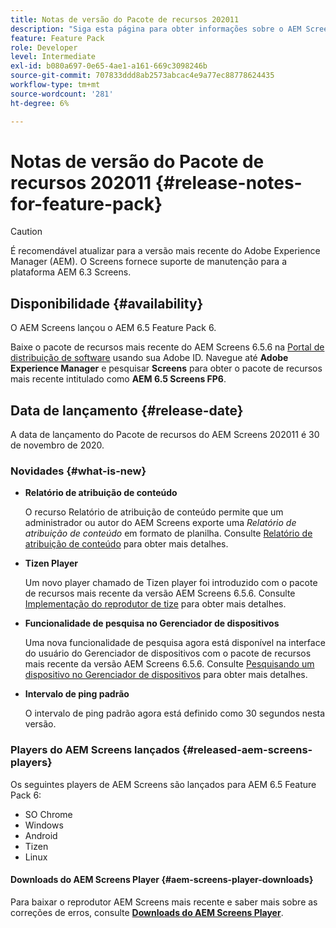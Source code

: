 ```yaml
---
title: Notas de versão do Pacote de recursos 202011
description: "Siga esta página para obter informações sobre o AEM Screens Feature Pack 202011 lançado em 30 de novembro de 2020."
feature: Feature Pack
role: Developer
level: Intermediate
exl-id: b080a697-0e65-4ae1-a161-669c3098246b
source-git-commit: 707833ddd8ab2573abcac4e9a77ec88778624435
workflow-type: tm+mt
source-wordcount: '281'
ht-degree: 6%

---
```


# Notas de versão do Pacote de recursos 202011 {#release-notes-for-feature-pack}

>[!CAUTION]
>É recomendável atualizar para a versão mais recente do Adobe Experience Manager (AEM). O Screens fornece suporte de manutenção para a plataforma AEM 6.3 Screens.

## Disponibilidade {#availability}

O AEM Screens lançou o AEM 6.5 Feature Pack 6.

Baixe o pacote de recursos mais recente do AEM Screens 6.5.6 na [Portal de distribuição de software](https://experience.adobe.com/#/downloads/content/software-distribution/br/aem.html) usando sua Adobe ID. Navegue até **Adobe Experience Manager** e pesquisar **Screens** para obter o pacote de recursos mais recente intitulado como **AEM 6.5 Screens FP6**.

## Data de lançamento {#release-date}

A data de lançamento do Pacote de recursos do AEM Screens 202011 é 30 de novembro de 2020.

### Novidades {#what-is-new}

* **Relatório de atribuição de conteúdo**

   O recurso Relatório de atribuição de conteúdo permite que um administrador ou autor do AEM Screens exporte uma *Relatório de atribuição de conteúdo* em formato de planilha.
Consulte [Relatório de atribuição de conteúdo](/help/user-guide/content-assignment-report.md) para obter mais detalhes.


* **Tizen Player**

   Um novo player chamado de Tizen player foi introduzido com o pacote de recursos mais recente da versão AEM Screens 6.5.6.
Consulte [Implementação do reprodutor de tize](/help/user-guide/tizen-player.md) para obter mais detalhes.

* **Funcionalidade de pesquisa no Gerenciador de dispositivos**

   Uma nova funcionalidade de pesquisa agora está disponível na interface do usuário do Gerenciador de dispositivos com o pacote de recursos mais recente da versão AEM Screens 6.5.6.
Consulte [Pesquisando um dispositivo no Gerenciador de dispositivos](/help/user-guide/device-registration.md#search-device) para obter mais detalhes.

* **Intervalo de ping padrão**

   O intervalo de ping padrão agora está definido como 30 segundos nesta versão.

### Players do AEM Screens lançados {#released-aem-screens-players}

Os seguintes players de AEM Screens são lançados para AEM 6.5 Feature Pack 6:

* SO Chrome
* Windows
* Android
* Tizen
* Linux

#### Downloads do AEM Screens Player  {#aem-screens-player-downloads}

Para baixar o reprodutor AEM Screens mais recente e saber mais sobre as correções de erros, consulte **[Downloads do AEM Screens Player](https://download.macromedia.com/screens/index.html)**.
